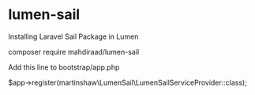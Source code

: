 # lumen-sail
Installing Laravel Sail Package in Lumen

composer require mahdiraad/lumen-sail

Add this line to bootstrap/app.php

$app->register(martinshaw\LumenSail\LumenSailServiceProvider::class);

